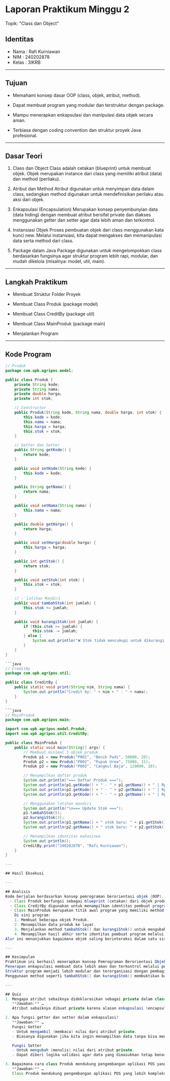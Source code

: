 # Laporan Praktikum Minggu 2
Topik: "Class dan Object"

## Identitas
- Nama  : Rafi Kurniawan
- NIM   : 240202878
- Kelas : 3IKRB

---

## Tujuan
- Memahami konsep dasar OOP (class, objek, atribut, method).

- Dapat membuat program yang modular dan terstruktur dengan package.

- Mampu menerapkan enkapsulasi dan manipulasi data objek secara aman.

- Terbiasa dengan coding convention dan struktur proyek Java profesional.

---

## Dasar Teori
1. Class dan Object
Class adalah cetakan (blueprint) untuk membuat objek. Objek merupakan instance dari class yang memiliki atribut (data) dan method (perilaku).

2. Atribut dan Method
Atribut digunakan untuk menyimpan data dalam class, sedangkan method digunakan untuk mendefinisikan perilaku atau aksi dari objek.

3. Enkapsulasi (Encapsulation)
Merupakan konsep penyembunyian data (data hiding) dengan membuat atribut bersifat private dan diakses menggunakan getter dan setter agar data lebih aman dan terkontrol.

4. Instansiasi Objek
Proses pembuatan objek dari class menggunakan kata kunci new. Melalui instansiasi, kita dapat mengakses dan memanipulasi data serta method dari class.

5. Package dalam Java
Package digunakan untuk mengelompokkan class berdasarkan fungsinya agar struktur program lebih rapi, modular, dan mudah dikelola (misalnya: model, util, main).

---

## Langkah Praktikum
- Membuat Struktur Folder Proyek

- Membuat Class Produk (package model)

- Membuat Class CreditBy (package util)

- Membuat Class MainProduk (package main)

- Menjalankan Program

---

## Kode Program
```java
// Produk
package com.upb.agripos.model;

public class Produk {
    private String kode;
    private String nama;
    private double harga;
    private int stok;

    // Constructor
    public Produk(String kode, String nama, double harga, int stok) {
        this.kode = kode;
        this.nama = nama;
        this.harga = harga;
        this.stok = stok;
    }

    // Getter dan Setter
    public String getKode() {
        return kode;
    }

    public void setKode(String kode) {
        this.kode = kode;
    }

    public String getNama() {
        return nama;
    }

    public void setNama(String nama) {
        this.nama = nama;
    }

    public double getHarga() {
        return harga;
    }

    public void setHarga(double harga) {
        this.harga = harga;
    }

    public int getStok() {
        return stok;
    }

    public void setStok(int stok) {
        this.stok = stok;
    }

    // ✅ Latihan Mandiri
    public void tambahStok(int jumlah) {
        this.stok += jumlah;
    }

    public void kurangiStok(int jumlah) {
        if (this.stok >= jumlah) {
            this.stok -= jumlah;
        } else {
            System.out.println("❌ Stok tidak mencukupi untuk dikurangi!");
        }
    }
}

```java
// CreditBy
package com.upb.agripos.util;

public class CreditBy {
    public static void print(String nim, String nama) {
        System.out.println("Credit by: " + nim + " - " + nama);
    }
}

```java
// MainProduk
package com.upb.agripos.main;

import com.upb.agripos.model.Produk;
import com.upb.agripos.util.CreditBy;

public class MainProduk {
    public static void main(String[] args) {
        // Membuat minimal 3 objek produk
        Produk p1 = new Produk("P001", "Benih Padi", 50000, 20);
        Produk p2 = new Produk("P002", "Pupuk Urea", 75000, 15);
        Produk p3 = new Produk("P003", "Cangkul Baja", 120000, 10);

        // Menampilkan daftar produk
        System.out.println("=== Daftar Produk ===");
        System.out.println(p1.getKode() + " - " + p1.getNama() + " | Rp" + p1.getHarga() + " | Stok: " + p1.getStok());
        System.out.println(p2.getKode() + " - " + p2.getNama() + " | Rp" + p2.getHarga() + " | Stok: " + p2.getStok());
        System.out.println(p3.getKode() + " - " + p3.getNama() + " | Rp" + p3.getHarga() + " | Stok: " + p3.getStok());

        // Menggunakan latihan mandiri
        System.out.println("\n=== Update Stok ===");
        p1.tambahStok(5);
        p2.kurangiStok(3);
        System.out.println(p1.getNama() + " stok baru: " + p1.getStok());
        System.out.println(p2.getNama() + " stok baru: " + p2.getStok());

        // Menampilkan identitas mahasiswa
        System.out.println();
        CreditBy.print("240202878", "Rafi Kurniawan");
    }
}

---

## Hasil Eksekusi

---

## Analisis
Kode berjalan berdasarkan konsep pemrograman berorientasi objek (OOP).
  - Class Produk berfungsi sebagai blueprint (cetakan) dari objek produk yang memiliki atribut seperti kode, nama, harga, dan stok.
  - Class CreditBy digunakan untuk menampilkan identitas pembuat program (nama dan NIM).
  - Class MainProduk merupakan titik awal program yang memiliki method main().
    Di sini program:
    1. Membuat beberapa objek Produk.
    2. Menampilkan data produk ke layar.
    3. Menjalankan method tambahStok() dan kurangiStok() untuk mengubah stok.
    4. Menampilkan hasil akhir serta identitas pembuat program melalui CreditBy.credit().
Alur ini menunjukkan bagaimana objek saling berinteraksi dalam satu sistem.

---

## Kesimpulan
Praktikum ini berhasil menerapkan konsep Pemrograman Berorientasi Objek (OOP) dengan membuat dan menggunakan class Produk, CreditBy, serta MainProduk.
Penerapan enkapsulasi membuat data lebih aman dan terkontrol melalui penggunaan getter dan setter.
Struktur program menjadi lebih modular dan terorganisasi dengan pembagian package (model, util, main).
Penggunaan method seperti tambahStok() dan kurangiStok() membuktikan bagaimana perilaku objek dapat diatur melalui fungsi dalam class

---

## Quiz
1. Mengapa atribut sebaiknya dideklarasikan sebagai private dalam class?  
   **Jawaban:** …  
   Atribut sebaiknya dibuat private karena alasan enkapsulasi (encapsulation), yaitu prinsip utama dalam Object-Oriented Programming (OOP) yang bertujuan untuk melindungi data.

2. Apa fungsi getter dan setter dalam enkapsulasi?
   **Jawaban:** …  
   Fungsi Getter
   - Untuk mengambil (membaca) nilai dari atribut private.
   - Biasanya digunakan jika kita ingin menampilkan data tanpa bisa mengubahnya secara langsung.

   Fungsi Setter
   - Untuk mengubah (menulis) nilai dari atribut private.
   - Dapat diberi logika validasi agar data yang dimasukkan tetap benar

3. Bagaimana cara class Produk mendukung pengembangan aplikasi POS yang lebih kompleks? 
   **Jawaban:** …  
   Class Produk mendukung pengembangan aplikasi POS yang lebih kompleks karena menyediakan struktur data yang rapi, aman, mudah dikembangkan, dan bisa diintegrasikan dengan komponen lain dalam sistem.
